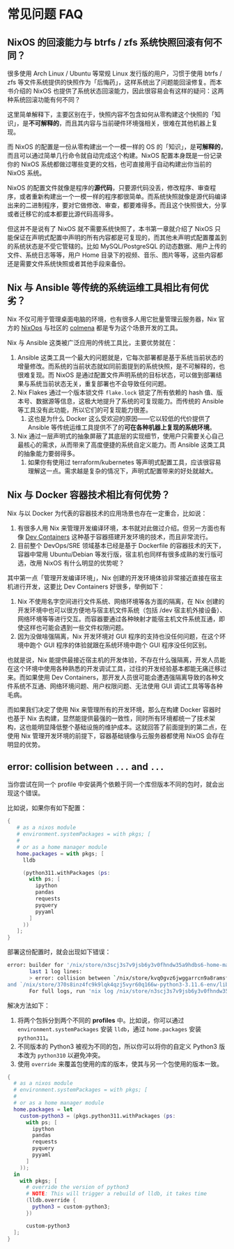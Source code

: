 # 常见问题 FAQ

## NixOS 的回滚能力与 btrfs / zfs 系统快照回滚有何不同？

很多使用 Arch Linux / Ubuntu 等常规 Linux 发行版的用户，习惯于使用 btrfs /
zfs 等文件系统提供的快照作为「后悔药」，这样系统出了问题能回滚修复。而本书介绍的 NixOS 也提供了系统状态回滚能力，因此很容易会有这样的疑问：这两种系统回滚功能有何不同？

这里简单解释下，主要区别在于，快照内容不包含如何从零构建这个快照的「知识」，是**不可解释的**，而且其内容与当前硬件环境强相关，很难在其他机器上复现。

而 NixOS 的配置是一份从零构建出一个一模一样的 OS 的「知识」，是**可解释的**，而且可以通过简单几行命令就自动完成这个构建。NixOS 配置本身既是一份记录你的 NixOS 系统都做过哪些变更的文档，也可直接用于自动构建出你当前的 NixOS 系统。

NixOS 的配置文件就像是程序的**源代码**，只要源代码没丢，修改程序、审查程序，或者重新构建出一个一模一样的程序都很简单。而系统快照就像是源代码编译出来的二进制程序，要对它做修改、审查，都要难得多。而且这个快照很大，分享或者迁移它的成本都要比源代码高得多。

但这并不是说有了 NixOS 就不需要系统快照了，本书第一章就介绍了 NixOS 只能保证在声明式配置中声明的所有内容都是可复现的，而其他未声明式配置覆盖到的系统状态是不受它管辖的。比如 MySQL/PostgreSQL 的动态数据、用户上传的文件、系统日志等等，用户 Home 目录下的视频、音乐、图片等等，这些内容都还是需要文件系统快照或者其他手段来备份。

## Nix 与 Ansible 等传统的系统运维工具相比有何优劣？

Nix 不仅可用于管理桌面电脑的环境，也有很多人用它批量管理云服务器，Nix 官方的
[NixOps](https://github.com/NixOS/nixops) 与社区的
[colmena](https://github.com/zhaofengli/colmena) 都是专为这个场景开发的工具。

Nix 与 Ansible 这类被广泛应用的传统工具比，主要优势就在：

1. Ansible 这类工具一个最大的问题就是，它每次部署都是基于系统当前状态的增量修改。而系统的当前状态就如同前面提到的系统快照，是不可解释的，也很难复现。而 NixOS 是通过配置文件声明系统的目标状态，可以做到部署结果与系统当前状态无关，重复部署也不会导致任何问题。
2. Nix Flakes 通过一个版本锁文件 `flake.lock`
   锁定了所有依赖的 hash 值、版本号、数据源等信息，这极大地提升了系统的可复现能力。而传统的 Ansible 等工具没有此功能，所以它们的可复现能力很差。
   1. 这也是为什么 Docker 这么受欢迎的原因——它以较低的代价提供了 Ansible 等传统运维工具提供不了的**可在各种机器上复现的系统环境**。
3. Nix 通过一层声明式的抽象屏蔽了其底层的实现细节，使用户只需要关心自己最核心的需求，从而带来了高度便捷的系统自定义能力。而 Ansible 这类工具的抽象能力要弱得多。
   1. 如果你有使用过 terraform/kubernetes 等声明式配置工具，应该很容易理解这一点。需求越是复杂的情况下，声明式配置带来的好处就越大。

## Nix 与 Docker 容器技术相比有何优势？

Nix 与以 Docker 为代表的容器技术的应用场景也存在一定重合，比如说：

1. 有很多人用 Nix 来管理开发编译环境，本书就对此做过介绍。但另一方面也有像
   [Dev Containers](https://github.com/devcontainers/spec)
   这种基于容器搭建开发环境的技术，而且非常流行。
2. 目前整个 DevOps/SRE 领域基本已经是基于 Dockerfile 的容器技术的天下，容器中常用 Ubuntu/Debian 等发行版，宿主机也同样有很多成熟的发行版可选，改用 NixOS 有什么明显的优势呢？

其中第一点「管理开发编译环境」，Nix 创建的开发环境体验非常接近直接在宿主机进行开发，这要比 Dev
Containers 好很多，举例如下：

1. Nix 不使用名字空间进行文件系统、网络环境等各方面的隔离，在 Nix 创建的开发环境中也可以很方便地与宿主机文件系统（包括 /dev 宿主机外接设备）、网络环境等等进行交互。而容器要通过各种映射才能宿主机文件系统互通，即使这样也可能会遇到一些文件权限问题。
2. 因为没做啥强隔离，Nix 开发环境对 GUI 程序的支持也没任何问题，在这个环境中跑个 GUI 程序的体验就跟在系统环境中跑个 GUI 程序没任何区别。

也就是说，Nix 能提供最接近宿主机的开发体验，不存在什么强隔离，开发人员能在这个环境中使用各种熟悉的开发调试工具，过往的开发经验基本都能无痛迁移过来。而如果使用 Dev
Containers，那开发人员很可能会遭遇强隔离导致的各种文件系统不互通、网络环境问题、用户权限问题、无法使用 GUI 调试工具等等各种毛病。

而如果我们决定了使用 Nix 来管理所有的开发环境，那么在构建 Docker 容器时也基于 Nix 去构建，显然能提供最强的一致性，同时所有环境都统一了技术架构，这也能明显降低整个基础设施的维护成本。这就回答了前面提到的第二点，在使用 Nix 管理开发环境的前提下，容器基础镜像与云服务器都使用 NixOS 会存在明显的优势。

## error: collision between `...` and `...`

当你尝试在同一个 profile 中安装两个依赖于同一个库但版本不同的包时，就会出现这个错误。

比如说，如果你有如下配置：

```nix
{
   # as a nixos module
   # environment.systemPackages = with pkgs; [
   #
   # or as a home manager module
   home.packages = with pkgs; [
     lldb

     (python311.withPackages (ps:
       with ps; [
         ipython
         pandas
         requests
         pyquery
         pyyaml
       ]
     ))
   ];
}
```

部署这份配置时，就会出现如下错误：

```bash
error: builder for '/nix/store/n3scj3s7v9jsb6y3v0fhndw35a9hdbs6-home-manager-path.drv' failed with exit code 25;
       last 1 log lines:
       > error: collision between `/nix/store/kvq0gvz6jwggarrcn9a8ramsfhyh1h9d-lldb-14.0.6/lib/python3.11/site-packages/six.py'
and `/nix/store/370s8inz4fc9k9lqk4qzj5vyr60q166w-python3-3.11.6-env/lib/python3.11/site-packages/six.py'
       For full logs, run 'nix log /nix/store/n3scj3s7v9jsb6y3v0fhndw35a9hdbs6-home-manager-path.drv'.
```

解决方法如下：

1. 将两个包拆分到两个不同的 **profiles** 中。比如说，你可以通过
   `environment.systemPackages` 安装 `lldb`，通过 `home.packages` 安装 `python311`。
2. 不同版本的 Python3 被视为不同的包，所以你可以将你的自定义 Python3 版本改为 `python310`
   以避免冲突。
3. 使用 `override` 来覆盖包使用的库的版本，使其与另一个包使用的版本一致。

```nix
{
  # as a nixos module
  # environment.systemPackages = with pkgs; [
  #
  # or as a home manager module
  home.packages = let
    custom-python3 = (pkgs.python311.withPackages (ps:
      with ps; [
        ipython
        pandas
        requests
        pyquery
        pyyaml
      ]
    ));
  in
    with pkgs; [
      # override the version of python3
      # NOTE: This will trigger a rebuild of lldb, it takes time
      (lldb.override {
        python3 = custom-python3;
      })

      custom-python3
  ];
}
```

